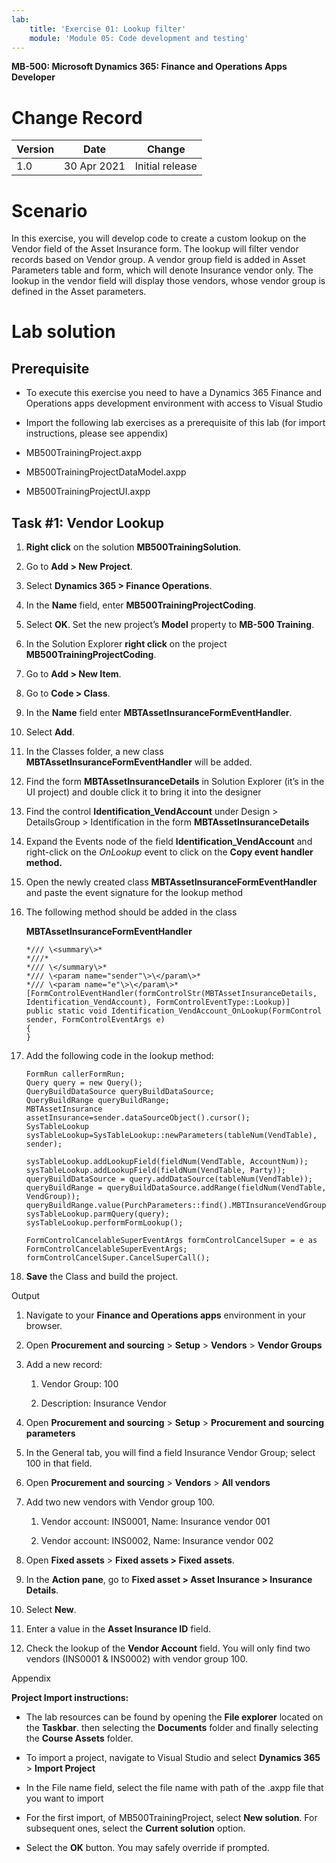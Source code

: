 ```yaml
---
lab:
    title: 'Exercise 01: Lookup filter'
    module: 'Module 05: Code development and testing'
---
```


**MB-500: Microsoft Dynamics 365: Finance and Operations Apps Developer**


Change Record
=============

| Version | Date        | Change                                                                                                                                                                                           |
|---------|-------------|--------------------------------------------------------------------------------------------------------------------------------------------------------------------------------------------------|
| 1.0     | 30 Apr 2021 | Initial release                                                                                                                                                                                  |


Scenario
========

In this exercise, you will develop code to create a custom lookup on the Vendor
field of the Asset Insurance form. The lookup will filter vendor records based
on Vendor group. A vendor group field is added in Asset Parameters table and
form, which will denote Insurance vendor only. The lookup in the vendor field
will display those vendors, whose vendor group is defined in the Asset
parameters.

Lab solution
============

Prerequisite
------------

-   To execute this exercise you need to have a Dynamics 365 Finance and
    Operations apps development environment with access to Visual Studio

-   Import the following lab exercises as a prerequisite of this lab (for import
    instructions, please see appendix)

-   MB500TrainingProject.axpp

-   MB500TrainingProjectDataModel.axpp

-   MB500TrainingProjectUI.axpp

Task \#1: Vendor Lookup
-----------------------

1.  **Right click** on the solution **MB500TrainingSolution**.

2.  Go to **Add \> New Project**.

3.  Select **Dynamics 365 \> Finance Operations**.

4.  In the **Name** field, enter **MB500TrainingProjectCoding**.

5.  Select **OK**. Set the new project’s **Model** property to **MB-500 Training**.


6.  In the Solution Explorer **right click** on the project
    **MB500TrainingProjectCoding**.

7.  Go to **Add \> New Item**.

8.  Go to **Code \> Class**.

9.  In the **Name** field enter **MBTAssetInsuranceFormEventHandler**.

10. Select **Add**.

11. In the Classes folder, a new class **MBTAssetInsuranceFormEventHandler**
    will be added.

12. Find the form **MBTAssetInsuranceDetails** in Solution Explorer (it’s in the
    UI project) and double click it to bring it into the designer

13. Find the control **Identification_VendAccount** under Design \> DetailsGroup
    \> Identification in the form **MBTAssetInsuranceDetails**

14. Expand the Events node of the field **Identification_VendAccount** and
    right-click on the *OnLookup* event to click on the **Copy event handler
    method.**

15. Open the newly created class **MBTAssetInsuranceFormEventHandler** and paste
    the event signature for the lookup method

16. The following method should be added in the class

    **MBTAssetInsuranceFormEventHandler**

		*/// \<summary\>*
		*///*
		*/// \</summary\>*
		*/// \<param name="sender"\>\</param\>*
		*/// \<param name="e"\>\</param\>*
		[FormControlEventHandler(formControlStr(MBTAssetInsuranceDetails, Identification_VendAccount), FormControlEventType::Lookup)]
		public static void Identification_VendAccount_OnLookup(FormControl sender, FormControlEventArgs e)
		{
		}


17. Add the following code in the lookup method:

		FormRun callerFormRun;
		Query query = new Query();
		QueryBuildDataSource queryBuildDataSource;
		QueryBuildRange queryBuildRange;
		MBTAssetInsurance assetInsurance=sender.dataSourceObject().cursor();
		SysTableLookup sysTableLookup=SysTableLookup::newParameters(tableNum(VendTable), sender);

		sysTableLookup.addLookupField(fieldNum(VendTable, AccountNum));
		sysTableLookup.addLookupField(fieldNum(VendTable, Party));
		queryBuildDataSource = query.addDataSource(tableNum(VendTable));
		queryBuildRange = queryBuildDataSource.addRange(fieldNum(VendTable, VendGroup));
		queryBuildRange.value(PurchParameters::find().MBTInsuranceVendGroup);
		sysTableLookup.parmQuery(query);
		sysTableLookup.performFormLookup();

		FormControlCancelableSuperEventArgs formControlCancelSuper = e as
		FormControlCancelableSuperEventArgs;
		formControlCancelSuper.CancelSuperCall();


18. **Save** the Class and build the project.

Output

1.  Navigate to your **Finance and Operations apps** environment in your
    browser.

2.  Open **Procurement and sourcing** \> **Setup** \> **Vendors** \> **Vendor
    Groups**

3.  Add a new record:

    1.  Vendor Group: 100

    2.  Description: Insurance Vendor

4.  Open **Procurement and sourcing** \> **Setup** \> **Procurement and sourcing
    parameters**

5.  In the General tab, you will find a field Insurance Vendor Group; select 100
    in that field.

6.  Open **Procurement and sourcing** \> **Vendors** \> **All vendors**

7.  Add two new vendors with Vendor group 100.

    1.  Vendor account: INS0001, Name: Insurance vendor 001

    2.  Vendor account: INS0002, Name: Insurance vendor 002

8.  Open **Fixed assets** \> **Fixed assets \> Fixed assets**.

9.  In the **Action pane**, go to **Fixed asset \> Asset Insurance \> Insurance
    Details**.

10. Select **New**.

11. Enter a value in the **Asset Insurance ID** field.

12. Check the lookup of the **Vendor Account** field. You will only find two
    vendors (INS0001 & INS0002) with vendor group 100.

Appendix 

**Project Import instructions:**  

-   The lab resources can be found by opening the **File explorer** located on the **Taskbar**. then selecting the **Documents** folder and finally selecting the **Course Assets** folder.

-   To import a project, navigate to Visual Studio and select **Dynamics 365**
    \> **Import Project** 

-   In the File name field, select the file name with path of the .axpp file
    that you want to import 

-   For the first import, of MB500TrainingProject, select **New solution**. For
    subsequent ones, select the **Current solution** option.

-   Select the **OK** button. You may safely override if prompted.
